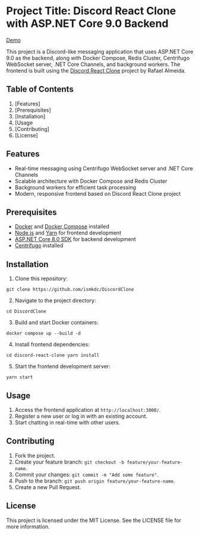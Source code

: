 
# Project Title: Discord React Clone with ASP.NET Core 9.0 Backend

[Demo](https://discord.ismkdc.com)

This project is a Discord-like messaging application that uses ASP.NET Core 9.0 as the backend, along with Docker Compose, Redis Cluster, Centrifugo WebSocket server, .NET Core Channels, and background workers. The frontend is built using the [Discord React Clone](https://github.com/rafaelalmeidatk/discord-react-clone) project by Rafael Almeida.

## Table of Contents

1.  [Features]
2.  [Prerequisites]
3.  [Installation]
4.  [Usage
5.  [Contributing]
6.  [License]

## Features

-   Real-time messaging using Centrifugo WebSocket server and .NET Core Channels
-   Scalable architecture with Docker Compose and Redis Cluster
-   Background workers for efficient task processing
-   Modern, responsive frontend based on Discord React Clone project

## Prerequisites

-   [Docker](https://www.docker.com/) and [Docker Compose](https://docs.docker.com/compose/install/) installed
-   [Node.js](https://nodejs.org/en/download/) and [Yarn](https://yarnpkg.com/) for frontend development
-   [ASP.NET Core 8.0 SDK](https://dotnet.microsoft.com/download/dotnet/8.0) for backend development
-   [Centrifugo](https://centrifugal.dev/) installed

## Installation

1.  Clone this repository:

`git clone https://github.com/ismkdc/DiscordClone` 

2.  Navigate to the project directory:


`cd DiscordClone` 

3.  Build and start Docker containers:


`docker compose up --build -d` 

4.  Install frontend dependencies:

`cd discord-react-clone
yarn install` 

5.  Start the frontend development server:


`yarn start` 

## Usage

1.  Access the frontend application at `http://localhost:3000/`.
2.  Register a new user or log in with an existing account.
3.  Start chatting in real-time with other users.

## Contributing

1.  Fork the project.
2.  Create your feature branch: `git checkout -b feature/your-feature-name`.
3.  Commit your changes: `git commit -m "Add some feature"`.
4.  Push to the branch: `git push origin feature/your-feature-name`.
5.  Create a new Pull Request.

## License

This project is licensed under the MIT License. See the LICENSE file for more information.
